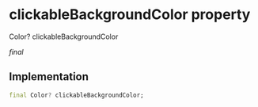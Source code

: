 


# clickableBackgroundColor property







Color? clickableBackgroundColor
  
_<span class="feature">final</span>_






## Implementation

```dart
final Color? clickableBackgroundColor;
```







